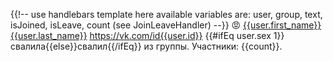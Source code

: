 ---
---
{{!-- 
    use handlebars template here
    available variables are: user, group, text, isJoined, isLeave, count
    (see JoinLeaveHandler) 
--}}
😡 [{{user.first_name}} {{user.last_name}}](https://vk.com/id{{user.id}}) https://vk.com/id{{user.id}} {{#ifEq user.sex 1}}свалила{{else}}свалил{{/ifEq}} 
 из группы. Участники: {{count}}. 
